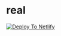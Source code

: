 # real
 
[![Deploy To Netlify](https://www.netlify.com/img/deploy/button.svg)](https://app.netlify.com/start/deploy?repository=https://github.com/soumaki/real)
